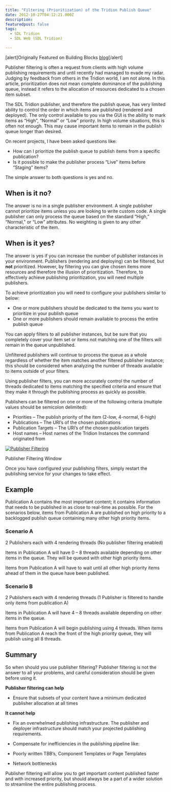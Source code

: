 ```yaml
---
title: "Filtering (Prioritization) of the Tridion Publish Queue"
date: 2012-10-27T04:12:21.000Z
description: 
featuredpost: false
tags: 
  - SDL Tridion
  - SDL Web (SDL Tridion)

---
```


\[alert\]Originally Featured on Building Blocks [blog](http://blog.building-blocks.com/filtering-prioritization-of-the-tridion-publish-queue "Building Blocks Blog")\[/alert\]

Publisher filtering is often a request from clients with high volume publishing requirements and until recently had managed to evade my radar. Judging by feedback from others in the Tridion world, I am not alone. In this article, prioritization does not mean complete dominance of the publishing queue, instead it refers to the allocation of resources dedicated to a chosen item subset.

The SDL Tridion publisher, and therefore the publish queue, has very limited ability to control the order in which items are published (rendered and deployed). The only control available to you via the GUI is the ability to mark items as “High”, “Normal” or “Low” priority. In high volume situations, this is often not enough. This may cause important items to remain in the publish queue longer than desired.

On recent projects, I have been asked questions like:

- How can I prioritize the publish queue to publish items from a specific publication?
- Is it possible to make the publisher process “Live” items before “Staging” items?

The simple answer to both questions is yes and no.

## When is it no?

The answer is no in a single publisher environment. A single publisher cannot prioritize items unless you are looking to write custom code. A single publisher can only process the queue based on the standard “High,” “Normal,” or “Low” attributes. No weighting is given to any other characteristic of the item.

## When is it yes?

The answer is yes if you can increase the number of publisher instances in your environment. Publishers (rendering and deploying) can be filtered, but **not** prioritized. However, by filtering you can give chosen items more resources and therefore the illusion of prioritization. Therefore, to effectively achieve publishing prioritization, you will need multiple publishers.

To achieve prioritization you will need to configure your publishers similar to below:

- One or more publishers should be dedicated to the items you want to prioritize in your publish queue
- One or more publishers should remain available to process the entire publish queue

You can apply filters to all publisher instances, but be sure that you completely cover your item set or items not matching one of the filters will remain in the queue unpublished.

Unfiltered publishers will continue to process the queue as a whole regardless of whether the item matches another filtered publisher instance; this should be considered when analyzing the number of threads available to items outside of your filters.

Using publisher filters, you can more accurately control the number of threads dedicated to items matching the specified criteria and ensure that they make it through the publishing process as quickly as possible.

Publishers can be filtered on one or more of the following criteria (multiple values should be semicolon delimited):

- Priorities – The publish priority of the item (2-low, 4-normal, 6-high)
- Publications – The URI’s of the chosen publications
- Publication Targets – The URI’s of the chosen publication targets
- Host names – Host names of the Tridion Instances the command originated from

[![](http://mrgn.azurewebsites.net/wp-content/uploads/2012/10/Publisher-filtering11.jpg "Publisher Filtering")](http://mrgn.azurewebsites.net/wp-content/uploads/2012/10/Publisher-filtering11.jpg)

Publisher Filtering Window

Once you have configured your publishing filters, simply restart the publishing service for your changes to take effect.

## Example

Publication A contains the most important content; it contains information that needs to be published in as close to real-time as possible. For the scenarios below, items from Publication A are published on high priority to a backlogged publish queue containing many other high priority items.

### **Scenario A**

2 Publishers each with 4 rendering threads (No publisher filtering enabled)

Items in Publication A will have 0 – 8 threads available depending on other items in the queue. They will be queued with other high priority items.

Items from Publication A will have to wait until all other high priority items ahead of them in the queue have been published.

### **Scenario B**

2 Publishers each with 4 rendering threads (1 Publisher is filtered to handle only items from publication A)

Items in Publication A will have 4 – 8 threads available depending on other items in the queue.

Items from Publication A will begin publishing using 4 threads. When items from Publication A reach the front of the high priority queue, they will publish using all 8 threads.

## Summary

So when should you use publisher filtering? Publisher filtering is not the answer to all your problems, and careful consideration should be given before using it.

**Publisher filtering can help**

- Ensure that subsets of your content have a minimum dedicated publisher allocation at all times

**It cannot help**

- Fix an overwhelmed publishing infrastructure. The publisher and deployer infrastructure should match your projected publishing requirements.
- Compensate for inefficiencies in the publishing pipeline like:

- Poorly written TBB’s, Component Templates or Page Templates
- Network bottlenecks

Publisher filtering will allow you to get important content published faster and with increased priority, but should always be a part of a wider solution to streamline the entire publishing process.
